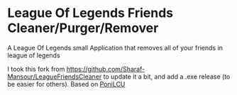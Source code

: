 # League Of Legends Friends Cleaner/Purger/Remover

A League Of Legends small Application that removes all of your friends in league of legends

I took this fork from https://github.com/Sharaf-Mansour/LeagueFriendsCleaner to update it a bit, and add a .exe release (to be easier for others).
Based on [PoniLCU](https://github.com/Ponita0/PoniLCU)